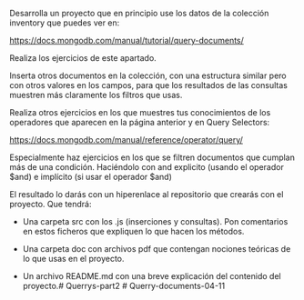 Desarrolla un proyecto que en principio use los datos de la colección inventory que puedes ver en:

https://docs.mongodb.com/manual/tutorial/query-documents/

Realiza los ejercicios de este apartado.

Inserta otros documentos en la colección, con una estructura similar pero con otros valores en los campos, para que los resultados de las consultas muestren más claramente los filtros que usas.

Realiza otros ejercicios en los que muestres tus conocimientos de los operadores que aparecen en la página anterior y en Query Selectors:

https://docs.mongodb.com/manual/reference/operator/query/

Especialmente haz ejercicios en los que se filtren documentos que cumplan más de una condición. Haciéndolo con and explicito (usando el operador $and) e implícito (si usar el operador $and)

El resultado lo darás con un hiperenlace al repositorio que crearás con el proyecto.  Que tendrá:

- Una carpeta src con los .js (inserciones y consultas). Pon comentarios en estos ficheros que expliquen lo que hacen los métodos.

- Una carpeta doc con archivos pdf que contengan nociones teóricas de lo que usas en el proyecto.

- Un archivo README.md con una breve explicación del contenido del proyecto.#   Q u e r r y s - p a r t 2  
 #   Q u e r r y - d o c u m e n t s - 0 4 - 1 1  
 
